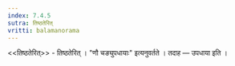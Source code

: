 ```yaml
---
index: 7.4.5
sutra: तिष्ठतेरित्‌
vritti: balamanorama
---
```


<<तिष्ठतेरित्>> - तिष्ठतेरित् । "णौ चङ्युपधायाः" इत्यनुवर्तते । तदाह  —  उपधाया इति । 